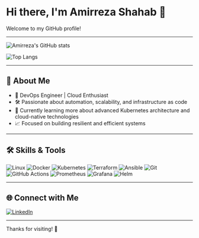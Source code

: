 # Hi there, I'm Amirreza Shahab 👋

Welcome to my GitHub profile!

---

![Amirreza's GitHub stats](https://github-readme-stats.vercel.app/api?username=amirrezashahab&theme=vue&hide_border=false&include_all_commits=true&count_private=false)

![Top Langs](https://github-readme-stats.vercel.app/api/top-langs/?username=amirrezashahab&layout=compact&theme=vue&hide_border=false)

---

## 🚀 About Me

- 💼 DevOps Engineer | Cloud Enthusiast
- 🛠️ Passionate about automation, scalability, and infrastructure as code
- 🌱 Currently learning more about advanced Kubernetes architecture and cloud-native technologies
- 📈 Focused on building resilient and efficient systems

---

## 🛠️ Skills & Tools

![Linux](https://img.shields.io/badge/Linux-FCC624?style=flat-square&logo=linux&logoColor=black)
![Docker](https://img.shields.io/badge/Docker-2496ED?style=flat-square&logo=docker&logoColor=white)
![Kubernetes](https://img.shields.io/badge/Kubernetes-326CE5?style=flat-square&logo=kubernetes&logoColor=white)
![Terraform](https://img.shields.io/badge/Terraform-7B42BC?style=flat-square&logo=terraform&logoColor=white)
![Ansible](https://img.shields.io/badge/Ansible-EE0000?style=flat-square&logo=ansible&logoColor=white)
![Git](https://img.shields.io/badge/Git-F05032?style=flat-square&logo=git&logoColor=white)
![GitHub Actions](https://img.shields.io/badge/GitHub%20Actions-2088FF?style=flat-square&logo=github-actions&logoColor=white)
![Prometheus](https://img.shields.io/badge/Prometheus-E6522C?style=flat-square&logo=prometheus&logoColor=white)
![Grafana](https://img.shields.io/badge/Grafana-F46800?style=flat-square&logo=grafana&logoColor=white)
![Helm](https://img.shields.io/badge/Helm-0F1689?style=flat-square&logo=helm&logoColor=white)

---

## 🌐 Connect with Me

[![LinkedIn](https://img.shields.io/badge/LinkedIn-0077B5?style=for-the-badge&logo=linkedin&logoColor=white)](https://www.linkedin.com/in/amirrezashahab/)

---

Thanks for visiting! 🚀
